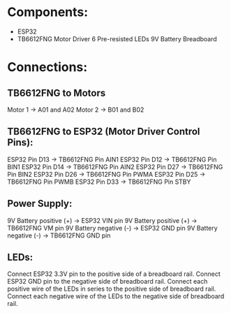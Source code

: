 # Components:
- ESP32
- TB6612FNG Motor Driver
6 Pre-resisted LEDs
9V Battery
Breadboard

# Connections:

## TB6612FNG to Motors

Motor 1 → A01 and A02
Motor 2 → B01 and B02

## TB6612FNG to ESP32 (Motor Driver Control Pins):

ESP32 Pin D13 → TB6612FNG Pin AIN1
ESP32 Pin D12 → TB6612FNG Pin BIN1
ESP32 Pin D14 → TB6612FNG Pin AIN2
ESP32 Pin D27 → TB6612FNG Pin BIN2
ESP32 Pin D26 → TB6612FNG Pin PWMA
ESP32 Pin D25 → TB6612FNG Pin PWMB
ESP32 Pin D33 → TB6612FNG Pin STBY

## Power Supply:

9V Battery positive (+) → ESP32 VIN pin
9V Battery positive (+) → TB6612FNG VM pin
9V Battery negative (-) → ESP32 GND pin
9V Battery negative (-) → TB6612FNG GND pin

## LEDs:

Connect ESP32 3.3V pin to the positive side of a breadboard rail.
Connect ESP32 GND pin to the negative side of breadboard rail.
Connect each positive wire of the LEDs in series to the positive side of breadboard rail.
Connect each negative wire of the LEDs to the negative side of breadboard rail.
